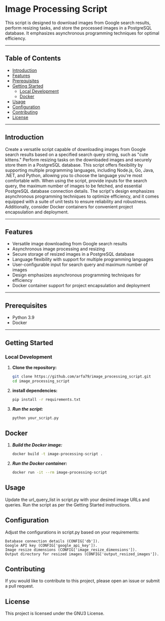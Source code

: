 # Image Processing Script

This script is designed to download images from Google search results, perform resizing tasks, and store the processed images in a PostgreSQL database. It emphasizes asynchronous programming techniques for optimal efficiency.

---

## Table of Contents

- [Introduction](#introduction)
- [Features](#features)
- [Prerequisites](#prerequisites)
- [Getting Started](#getting-started)
  - [Local Development](#local-development)
  - [Docker](#docker)
- [Usage](#usage)
- [Configuration](#configuration)
- [Contributing](#contributing)
- [License](#license)

---

## Introduction

Create a versatile script capable of downloading images from Google search results based on a specified search query string, such as "cute kittens." Perform resizing tasks on the downloaded images and securely store them in a PostgreSQL database. This script offers flexibility by supporting multiple programming languages, including Node.js, Go, Java, .NET, and Python, allowing you to choose the language you're most comfortable with. When using the script, provide inputs for the search query, the maximum number of images to be fetched, and essential PostgreSQL database connection details. The script's design emphasizes asynchronous programming techniques to optimize efficiency, and it comes equipped with a suite of unit tests to ensure reliability and robustness. Additionally, consider Docker containers for convenient project encapsulation and deployment.

---

## Features

- Versatile image downloading from Google search results
- Asynchronous image processing and resizing
- Secure storage of resized images in a PostgreSQL database
- Language flexibility with support for multiple programming languages
- User-configurable input for search query and maximum number of images
- Design emphasizes asynchronous programming techniques for efficiency
- Docker container support for project encapsulation and deployment

---

## Prerequisites

- Python 3.9
- Docker 

---

## Getting Started

### Local Development

1. **Clone the repository:**

   ```bash
   git clone https://github.com/arfa79/image_processing_script.git
   cd image_processing_script

2. **install dependencies:**

    ```bash
    pip install -r requirements.txt

3. ***Run the script:***

    ```bash
    python your_script.py

## Docker

1. ***Build the Docker image:***

    ```bash
    docker build -t image-processing-script .

2. ***Run the Docker container:***

    ```bash
    docker run -it --rm image-processing-script

## Usage

Update the url_query_list in script.py with your desired image URLs and queries.
Run the script as per the Getting Started instructions.

## Configuration

Adjust the configurations in script.py based on your requirements:

    Database connection details (CONFIG['db']).
    Google API key (CONFIG['google_api_key']).
    Image resize dimensions (CONFIG['image_resize_dimensions']).
    Output directory for resized images (CONFIG['output_resized_images']).

## Contributing

If you would like to contribute to this project, please open an issue or submit a pull request.

## License

This project is licensed under the GNU3 License.
